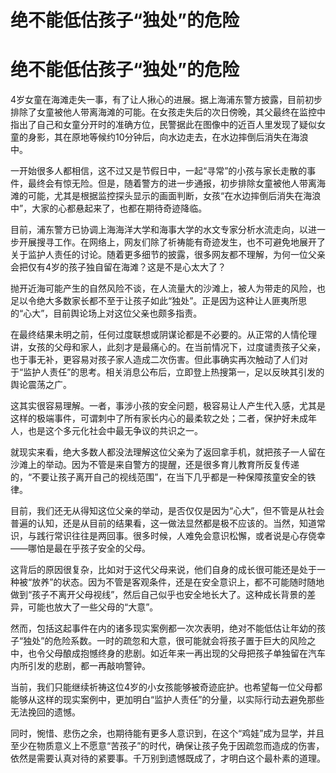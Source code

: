 # 绝不能低估孩子“独处”的危险

# 绝不能低估孩子“独处”的危险

4岁女童在海滩走失一事，有了让人揪心的进展。据上海浦东警方披露，目前初步排除了女童被他人带离海滩的可能。在女孩走失后的次日傍晚，其父最终在监控中指出了自己和女童分开时的准确方位，民警据此在图像中的近百人里发现了疑似女童的身影，其在原地等候约10分钟后，向水边走去，在水边摔倒后消失在海浪中。

一开始很多人都相信，这不过又是节假日中，一起“寻常”的小孩与家长走散的事件，最终会有惊无险。但是，随着警方的进一步通报，初步排除女童被他人带离海滩的可能，尤其是根据监控探头显示的画面判断，女孩“在水边摔倒后消失在海浪中”，大家的心都悬起来了，也都在期待奇迹降临。

目前，浦东警方已协调上海海洋大学和海事大学的水文专家分析水流走向，以进一步开展搜寻工作。在网络上，网友们除了祈祷能有奇迹发生，也不可避免地展开了关于监护人责任的讨论。随着更多细节的披露，很多网友都不理解，为何一位父亲会把仅有4岁的孩子独自留在海滩？这是不是心太大了？

抛开近海可能产生的自然风险不谈，在人流量大的沙滩上，被人为带走的风险，也足以令绝大多数家长都不至于让孩子如此“独处”。正是因为这种让人匪夷所思的“心大”，目前舆论场上对这位父亲也颇多指责。

在最终结果未明之前，任何过度联想或阴谋论都是不必要的。从正常的人情伦理讲，女孩的父母和家人，此刻才是最痛心的。在当前情况下，过度谴责孩子父亲，也于事无补，更容易对孩子家人造成二次伤害。但此事确实再次触动了人们对于“监护人责任”的思考。相关消息公布后，立即登上热搜第一，足以反映其引发的舆论震荡之广。

这其实很容易理解。一者，事涉小孩的安全问题，极容易让人产生代入感，尤其是这样的极端事件，可谓刺中了所有家长内心的最柔软之处；二者，保护好未成年人，也是这个多元化社会中最无争议的共识之一。

就现实来看，绝大多数人都没法理解这位父亲为了返回拿手机，就把孩子一人留在沙滩上的举动。因为不管是来自警方的提醒，还是很多育儿教育所反复传递的，“不要让孩子离开自己的视线范围”，在当下几乎都是一种保障孩童安全的铁律。

目前，我们还无从得知这位父亲的举动，是否仅仅是因为“心大”，但不管是从社会普遍的认知，还是从目前的结果看，这一做法显然都是极不应该的。当然，知道常识，与践行常识往往是两回事。很多时候，人难免会意识松懈，或者说是心存侥幸——哪怕是最在乎孩子安全的父母。

这背后的原因很复杂，比如对于这代父母来说，他们自身的成长很可能还是处于一种被“放养”的状态。因为不管是客观条件，还是在安全意识上，都不可能随时随地做到“孩子不离开父母视线”，然后自己似乎也安全地长大了。这种成长背景的差异，可能也放大了一些父母的“大意”。

然而，包括这起事件在内的诸多现实案例都一次次表明，绝对不能低估让年幼的孩子“独处”的危险系数。一时的疏忽和大意，很可能就会将孩子置于巨大的风险之中，也令父母酿成抱憾终身的悲剧。如近年来一再出现的父母把孩子单独留在汽车内所引发的悲剧，都一再敲响警钟。

当前，我们只能继续祈祷这位4岁的小女孩能够被奇迹庇护。也希望每一位父母都能够从这样的现实案例中，更加明白“监护人责任”的分量，以实际行动去避免那些无法挽回的遗憾。

同时，惋惜、悲伤之余，也期待能有更多人意识到，在这个“鸡娃”成为显学，并且至少在物质意义上不愿意“苦孩子”的时代，确保让孩子免于因疏忽而造成的伤害，依然是需要认真对待的紧要事。千万别到遗憾既成了，才明白这个最朴素的道理。

